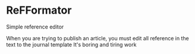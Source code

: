# ReFFormator
Simple reference editor

When you are trying to publish an article, you must edit all reference in the text to the journal template
It's boring and tiring work
